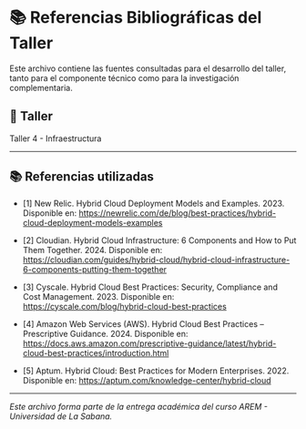 # 📚 Referencias Bibliográficas del Taller

Este archivo contiene las fuentes consultadas para el desarrollo del taller, tanto para el componente técnico como para la investigación complementaria.

## 🔖 Taller
Taller 4 - Infraestructura

---

## 📚 Referencias utilizadas

- [1] New Relic. Hybrid Cloud Deployment Models and Examples. 2023. Disponible en: https://newrelic.com/de/blog/best-practices/hybrid-cloud-deployment-models-examples

- [2] Cloudian. Hybrid Cloud Infrastructure: 6 Components and How to Put Them Together. 2024. Disponible en: https://cloudian.com/guides/hybrid-cloud/hybrid-cloud-infrastructure-6-components-putting-them-together

- [3] Cyscale. Hybrid Cloud Best Practices: Security, Compliance and Cost Management. 2023. Disponible en: https://cyscale.com/blog/hybrid-cloud-best-practices

- [4] Amazon Web Services (AWS). Hybrid Cloud Best Practices – Prescriptive Guidance. 2024. Disponible en: https://docs.aws.amazon.com/prescriptive-guidance/latest/hybrid-cloud-best-practices/introduction.html

- [5] Aptum. Hybrid Cloud: Best Practices for Modern Enterprises. 2022. Disponible en: https://aptum.com/knowledge-center/hybrid-cloud

---

_Este archivo forma parte de la entrega académica del curso AREM - Universidad de La Sabana._
